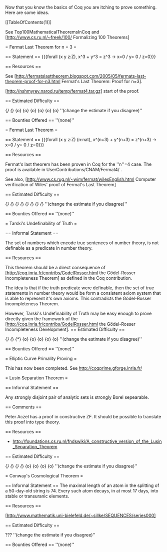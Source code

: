 Now that you know the basics of Coq you are itching to prove something.  Here are some ideas.

[[TableOfContents(1)]]

See Top100MathematicalTheoremsInCoq and [http://www.cs.ru.nl/~freek/100/ Formalizing 100 Theorems]

= Fermat Last Theorem for n = 3 =

== Statement ==
{{{forall (x y z:Z), x^3 + y^3 = z^3 -> x=0 \/ y= 0 \/ z=0}}}

== Resources ==

See [http://fermatslasttheorem.blogspot.com/2005/05/fermats-last-theorem-proof-for-n3.html Fermat's Last Theorem: Proof for n=3].

[http://nshmyrev.narod.ru/temp/fermat4.tar.gz] start of the proof.

== Estimated Difficulty ==

{*} {*} {o} {o} {o} {o} {o} {o} ''(change the estimate if you disagree)''

== Bounties Offered ==
''(none)''

= Fermat Last Theorem =

== Statement ==
{{{forall (x y z:Z) (n:nat), x^(n+3) + y^(n+3) = z^(n+3) -> x=0 \/ y= 0 \/ z=0}}}

== Resources ==

Fermat's last theorem has been proven in Coq for the ''n''=4 case. The proof is available in UserContributions/CNAM/Fermat4/ .

See also, [http://www.cs.rug.nl/~wim/fermat/wilesEnglish.html Computer verification of Wiles' proof of Fermat's Last Theorem]

== Estimated Difficulty ==

{*} {*} {*} {*} {*} {*} {*} {*} ''(change the estimate if you disagree)''

== Bounties Offered ==
''(none)''

= Tarski's Undefinability of Truth =

== Informal Statement ==

The set of numbers which encode true sentences of number theory, is not definable as a predicate in number theory.

== Resources ==

This theorem should be a direct consequence of [http://coq.inria.fr/contribs/GodelRosser.html the Gödel-Rosser Incompleteness Theorem] as defined in the Coq contribution.

The idea is that if the truth predicate were definable, then the set of true statements in number theory would be form a consistent axiom system that is able to represent it's own axioms.  This contradicts the Gödel-Rosser Incompleteness Theorem.

However, Tarski's Undefinability of Truth may be easy enough to prove directly given the framework of the [http://coq.inria.fr/contribs/GodelRosser.html the Gödel-Rosser Incompleteness Development].
== Estimated Difficulty ==

{*} {*} {*} {o} {o} {o} {o} {o} ''(change the estimate if you disagree)''

== Bounties Offered ==
''(none)''

= Elliptic Curve Primality Proving =

This has now been completed.  See http://coqprime.gforge.inria.fr/

= Lusin Separation Theorem =

== Informal Statement ==

Any strongly disjoint pair of analytic sets is strongly Borel sepearable.

== Comments ==

Peter Aczel has a proof in constructive ZF.  It should be possible to translate this proof into type theory.

== Resources ==

 * http://foundations.cs.ru.nl/fndswiki/A_constructive_version_of_the_Lusin_Separation_Theorem

== Estimated Difficulty ==

{*} {*} {*} {*} {o} {o} {o} {o} ''(change the estimate if you disagree)''

= Conway's Cosmological Theorem =

== Informal Statement ==
The maximal length of an atom in the splitting of a 50-day-old 
string is 74. Every such atom decays, in at most 17 days, into stable 
or transuranic elements.

== Resources ==

[http://www.mathematik.uni-bielefeld.de/~sillke/SEQUENCES/series000]

== Estimated Difficulty ==

??? ''(change the estimate if you disagree)''

== Bounties Offered ==
''(none)''
